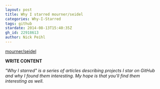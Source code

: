 ```yaml
---
layout: post
title: Why I starred mourner/seidel
categories: Why-I-Starred
tags: github
stardate: 2014-08-13T15:40:35Z
gh_id: 22918613
author: Nick Peihl
---
```


[mourner/seidel](https://github.com/mourner/seidel)

**WRITE CONTENT**

*"Why I starred" is a series of articles describing projects I star on GitHub and why I found them interesting. My hope is that you'll find them interesting as well.*

